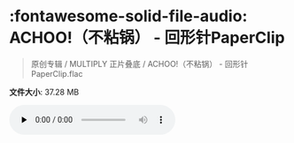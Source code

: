 # :fontawesome-solid-file-audio: ACHOO!（不粘锅） - 回形针PaperClip

> 原创专辑 / MULTIPLY 正片叠底 / ACHOO!（不粘锅） - 回形针PaperClip.flac

**文件大小**: 37.28 MB

<audio preload="none" controls><source src="https://file.hsyhx.top/原创专辑/MULTIPLY_正片叠底/ACHOO!（不粘锅） - 回形针PaperClip.flac" type="audio/mpeg">您的浏览器不支持此音频格式</audio>